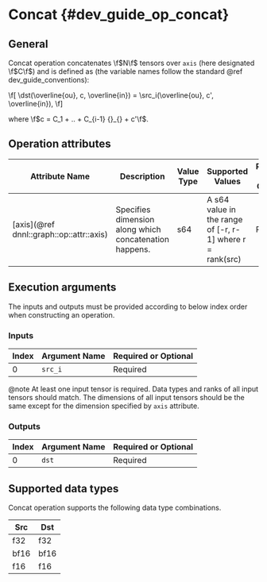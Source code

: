 Concat {#dev_guide_op_concat}
=============================

## General

Concat operation concatenates \f$N\f$ tensors over `axis` (here designated
\f$C\f$) and is defined as (the variable names follow the standard
@ref dev_guide_conventions):

\f[
    \dst(\overline{ou}, c, \overline{in}) =
        \src_i(\overline{ou}, c', \overline{in}),
\f]

where \f$c = C_1 + .. + C_{i-1} {}_{} + c'\f$.

## Operation attributes

Attribute Name | Description | Value Type |Supported Values | Required or Optional
-- | -- | --| --|--
[axis](@ref dnnl::graph::op::attr::axis) | Specifies dimension along which concatenation happens.  |s64 | A s64 value in the range of [-r, r-1] where r = rank(src) | Required

## Execution arguments

The inputs and outputs must be provided according to below index order when
constructing an operation.

### Inputs

Index | Argument Name | Required or Optional
-- | -- | --
0|`src_i` | Required

@note At least one input tensor is required. Data types and ranks of all input
tensors should match. The dimensions of all input tensors should be the same
except for the dimension specified by `axis` attribute.

### Outputs

Index | Argument Name | Required or Optional
-- | -- | --
0|`dst` |Required

## Supported data types

Concat operation supports the following data type combinations.

Src | Dst
-- | --
f32  |f32
bf16  |bf16
f16  |f16

